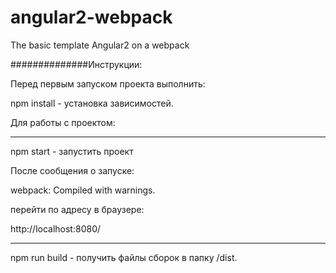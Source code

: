# angular2-webpack

The basic template Angular2 on a webpack

##############Инструкции:

Перед первым запуском проекта выполнить:

npm install - установка зависимостей.

Для работы с проектом:

----------------------------------------------------

npm start - запустить проект

После сообщения о запуске:

webpack: Compiled with warnings.

перейти по адресу в браузере: 
 
http://localhost:8080/

----------------------------------------------------

npm run build - получить файлы сборок в папку /dist.

